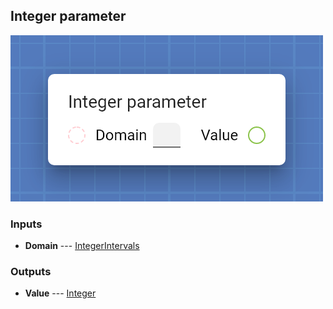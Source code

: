 ## Integer parameter

![Integer parameter](assets/img/cards/parameterInteger.png)




### Inputs


* **Domain** --- [IntegerIntervals](types/IntegerIntervals.html)

  





### Outputs


* **Value** --- [Integer](types/Integer.html)

  




